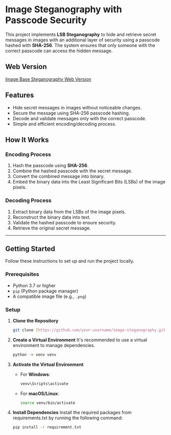 # Image Steganography with Passcode Security

This project implements **LSB Steganography** to hide and retrieve secret messages in images with an additional layer of security using a passcode hashed with **SHA-256**. The system ensures that only someone with the correct passcode can access the hidden message.

## Web Version
[Image Base Steganography Web Version](https://nbsanity.com/static/a098a7c91801b2514465008c06db30b0/Image_base_stegnography.html)
## Features

- Hide secret messages in images without noticeable changes.
- Secure the message using SHA-256 passcode hashing.
- Decode and validate messages only with the correct passcode.
- Simple and efficient encoding/decoding process.

## How It Works

### Encoding Process
1. Hash the passcode using **SHA-256**.
2. Combine the hashed passcode with the secret message.
3. Convert the combined message into binary.
4. Embed the binary data into the Least Significant Bits (LSBs) of the image pixels.

### Decoding Process
1. Extract binary data from the LSBs of the image pixels.
2. Reconstruct the binary data into text.
3. Validate the hashed passcode to ensure security.
4. Retrieve the original secret message.

---

## Getting Started

Follow these instructions to set up and run the project locally.

### Prerequisites

- Python 3.7 or higher
- `pip` (Python package manager)
- A compatible image file (e.g., `.png`)

### Setup

1. **Clone the Repository**  
   ```bash
   git clone [https://github.com/your-username/image-steganography.git](https://github.com/fahadrafiq94/Computation_Creativity.git)
2. **Create a Virtual Environment** 
It's recommended to use a virtual environment to manage dependencies.
   ```bash
   python -m venv venv

4. **Activate the Virtual Environment**  
   - For **Windows**:
     ```bash
     venv\Scripts\activate
     ```
   - For **macOS/Linux**:
     ```bash
     source venv/bin/activate
     ```


4. **Install Dependencies** 
Install the required packages from requirements.txt by running the following command:
      ```bash
      pip install -r requirement.txt
